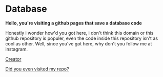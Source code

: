 # Database

**Hello, you're visiting a github pages that save a database code**

Honestly i wonder how'd you got here, i don't think this domain or this github repository is populer, even the code inside this repository isn't as cool as other.
Well, since you've got here, why don't you follow me at instagram.

[Creator](https://www.instagram.com/haikaru27)

[Did you even visited my repo?](https://github.com/HaikalDev27/-)
